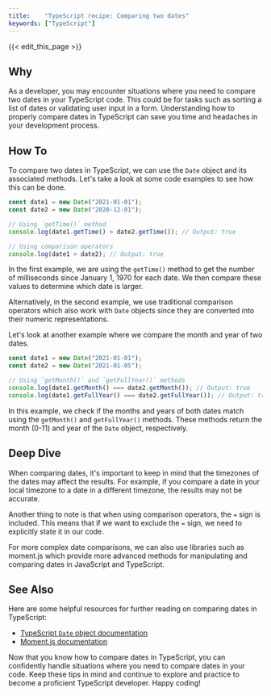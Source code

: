 ```yaml
---
title:    "TypeScript recipe: Comparing two dates"
keywords: ["TypeScript"]
---
```


{{< edit_this_page >}}

## Why

As a developer, you may encounter situations where you need to compare two dates in your TypeScript code. This could be for tasks such as sorting a list of dates or validating user input in a form. Understanding how to properly compare dates in TypeScript can save you time and headaches in your development process.

## How To

To compare two dates in TypeScript, we can use the `Date` object and its associated methods. Let's take a look at some code examples to see how this can be done.

```TypeScript
const date1 = new Date("2021-01-01");
const date2 = new Date("2020-12-01");

// Using `getTime()` method
console.log(date1.getTime() > date2.getTime()); // Output: true

// Using comparison operators
console.log(date1 > date2); // Output: true
```

In the first example, we are using the `getTime()` method to get the number of milliseconds since January 1, 1970 for each date. We then compare these values to determine which date is larger.

Alternatively, in the second example, we use traditional comparison operators which also work with `Date` objects since they are converted into their numeric representations.

Let's look at another example where we compare the month and year of two dates.

```TypeScript
const date1 = new Date("2021-01-01");
const date2 = new Date("2021-01-05");

// Using `getMonth()` and `getFullYear()` methods
console.log(date1.getMonth() === date2.getMonth()); // Output: true
console.log(date1.getFullYear() === date2.getFullYear()); // Output: true
```

In this example, we check if the months and years of both dates match using the `getMonth()` and `getFullYear()` methods. These methods return the month (0-11) and year of the `Date` object, respectively.

## Deep Dive

When comparing dates, it's important to keep in mind that the timezones of the dates may affect the results. For example, if you compare a date in your local timezone to a date in a different timezone, the results may not be accurate.

Another thing to note is that when using comparison operators, the `=` sign is included. This means that if we want to exclude the `=` sign, we need to explicitly state it in our code.

For more complex date comparisons, we can also use libraries such as moment.js which provide more advanced methods for manipulating and comparing dates in JavaScript and TypeScript.

## See Also

Here are some helpful resources for further reading on comparing dates in TypeScript:

- [TypeScript `Date` object documentation](https://www.typescriptlang.org/docs/handbook/release-notes/typescript-2-2.html#the-date-type)
- [Moment.js documentation](https://momentjs.com/docs/#/query/)

Now that you know how to compare dates in TypeScript, you can confidently handle situations where you need to compare dates in your code. Keep these tips in mind and continue to explore and practice to become a proficient TypeScript developer. Happy coding!
